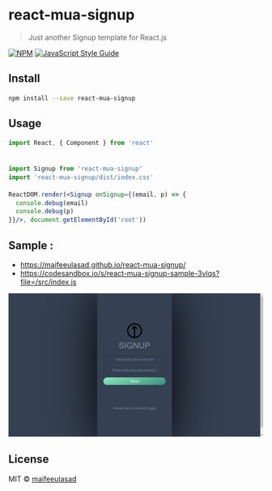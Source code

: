 # react-mua-signup

> Just another Signup template for React.js

[![NPM](https://img.shields.io/npm/v/react-mua-signup.svg)](https://www.npmjs.com/package/react-mua-signup) [![JavaScript Style Guide](https://img.shields.io/badge/code_style-standard-brightgreen.svg)](https://standardjs.com)

## Install

```bash
npm install --save react-mua-signup
```

## Usage

```jsx
import React, { Component } from 'react'


import Signup from 'react-mua-signup'
import 'react-mua-signup/dist/index.css'

ReactDOM.render(<Signup onSignup={(email, p) => {
  console.debug(email)
  console.debug(p)
}}/>, document.getElementById('root'))

```
## Sample :
 - https://maifeeulasad.github.io/react-mua-signup/
 - https://codesandbox.io/s/react-mua-signup-sample-3vlqs?file=/src/index.js
 
![react-mua-signup](https://github.com/maifeeulasad/react-mua-signup/blob/gh-pages/Screenshot.png)

## License

MIT © [maifeeulasad](https://github.com/maifeeulasad)
